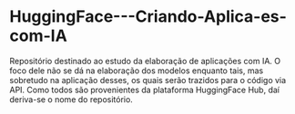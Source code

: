 # HuggingFace---Criando-Aplica-es-com-IA
Repositório destinado ao estudo da elaboração de aplicações com IA. O foco dele não se dá na elaboração dos modelos enquanto tais, mas sobretudo na aplicação desses, os quais serão trazidos para o código via API. Como todos são provenientes da plataforma HuggingFace Hub, daí deriva-se o nome do repositório. 
